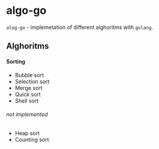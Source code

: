 algo-go
=============

`alog-go` - implemetation of different alghoritms with `golang`.

Alghoritms
----------

#### Sorting

  * Bubble sort
  * Selection sort
  * Merge sort
  * Quick sort
  * Shell sort

###### not implemented

  * Heap sort
  * Counting sort
